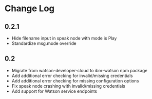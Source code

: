 # Change Log

## 0.2.1
* Hide filename input in speak node with mode is Play
* Standardize msg.mode override

## 0.2
* Migrate from watson-developer-cloud to ibm-watson npm package
* Add additional error checking for invalid/missing credentials
* Add additional error checking for missing configuration options
* Fix speak node crashing with invalid/missing credentials
* Add support for Watson service endpoints